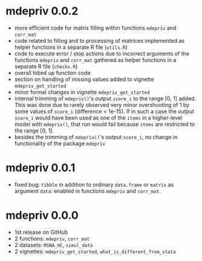 # mdepriv 0.0.2
* more efficient code for matrix filling within functions `mdepriv` and `corr_mat`
* code related to filling and to processing of matrices implemented as helper functions in a separate R file (`utils.R`)
* code to execute error / stop actions due to incorrect arguments of the functions `mdepriv` and `corr_mat` gathered as helper functions in a separate R file (`checks.R`)
* overall tidied up function code
* section on handling of missing values added to vignette `mdepriv_get_started`
* minor formal changes in vignette `mdepriv_get_started`
* internal trimming of `mdepriv()`'s output `score_i` to the range [0, 1] added. This was done due to rarely observed very minor overshooting of 1 by some values of `score_i` (difference < 1e-15). If in such a case the output  `score_i` would have been used as one of the `items` in a higher-level model with `mdepriv()`, that run would fail because `items` are restricted to the range [0, 1].
* besides the trimming of `mdepriv()`'s output `score_i`, no change in functionality of the package `mdepriv`

# mdepriv 0.0.1
* fixed bug: `tibble` in addition to ordinary `data.frame` or `matrix` as argument `data`: enabled in functions `mdepriv` and `corr_mat`.

# mdepriv 0.0.0
* 1st release on GitHub
* 2 functions: `mdepriv`, `corr_mat`
* 2 datasets: `MSNA_HC`, `simul_data`
* 2 vignettes: `mdepriv_get_started`, `what_is_different_from_stata`
